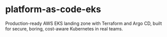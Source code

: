 # platform-as-code-eks
Production-ready AWS EKS landing zone with Terraform and Argo CD, built for secure, boring, cost-aware Kubernetes in real teams.
